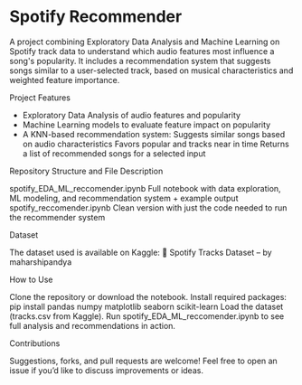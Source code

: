 # Spotify Recommender

A project combining Exploratory Data Analysis and Machine Learning on Spotify track data to understand which audio features most influence a song's popularity.
It includes a recommendation system that suggests songs similar to a user-selected track, based on musical characteristics and weighted feature importance.


Project Features

- Exploratory Data Analysis of audio features and popularity
- Machine Learning models to evaluate feature impact on popularity
- A KNN-based recommendation system:
  Suggests similar songs based on audio characteristics
  Favors popular and tracks near in time
  Returns a list of recommended songs for a selected input


Repository Structure and File	Description

spotify_EDA_ML_reccomender.ipynb	Full notebook with data exploration, ML modeling, and recommendation system + example output
spotify_reccomender.ipynb	Clean version with just the code needed to run the recommender system


Dataset

The dataset used is available on Kaggle:
🔗 Spotify Tracks Dataset – by maharshipandya


How to Use

Clone the repository or download the notebook.
Install required packages:
pip install pandas numpy matplotlib seaborn scikit-learn
Load the dataset (tracks.csv from Kaggle).
Run spotify_EDA_ML_reccomender.ipynb to see full analysis and recommendations in action.


Contributions

Suggestions, forks, and pull requests are welcome!
Feel free to open an issue if you’d like to discuss improvements or ideas.



